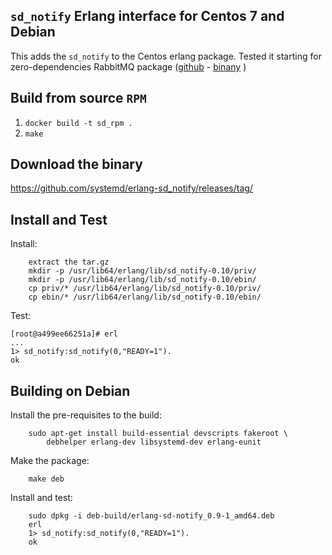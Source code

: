 `sd_notify` Erlang interface for Centos 7 and Debian
---

This adds the `sd_notify` to the Centos erlang package.
Tested it starting for zero-dependencies RabbitMQ package ([github](https://github.com/rabbitmq/erlang-rpm) - [binany](https://www.rabbitmq.com/releases/erlang/) )

Build from source `RPM`
-

 1.  `docker build -t sd_rpm .`
 2. `make`
 

 
Download the binary
-
https://github.com/systemd/erlang-sd_notify/releases/tag/

Install and Test
-
Install:

        extract the tar.gz
        mkdir -p /usr/lib64/erlang/lib/sd_notify-0.10/priv/
        mkdir -p /usr/lib64/erlang/lib/sd_notify-0.10/ebin/
        cp priv/* /usr/lib64/erlang/lib/sd_notify-0.10/priv/
        cp ebin/* /usr/lib64/erlang/lib/sd_notify-0.10/ebin/
 

Test:

    [root@a499ee66251a]# erl
    ...    
    1> sd_notify:sd_notify(0,"READY=1").
    ok


Building on Debian
-
Install the pre-requisites to the build:

        sudo apt-get install build-essential devscripts fakeroot \
            debhelper erlang-dev libsystemd-dev erlang-eunit

Make the package:

        make deb

Install and test:

        sudo dpkg -i deb-build/erlang-sd-notify_0.9-1_amd64.deb
        erl
        1> sd_notify:sd_notify(0,"READY=1").
        ok
